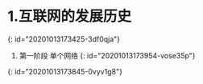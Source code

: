# 1.互联网的发展历史  
{: id="20201013173425-3df0qja"}

1) 第一阶段 单个网络
{: id="20201013173954-vose35p"}

{: id="20201013173845-0vyv1g8"}
